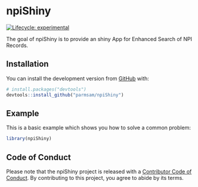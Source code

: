 
<!-- README.md is generated from README.Rmd. Please edit that file -->

# npiShiny

<!-- badges: start -->

[![Lifecycle:
experimental](https://img.shields.io/badge/lifecycle-experimental-orange.svg)](https://lifecycle.r-lib.org/articles/stages.html#experimental)
<!-- badges: end -->

The goal of npiShiny is to provide an shiny App for Enhanced Search of
NPI Records.

## Installation

<!-- You can install the released version of npiShiny from [CRAN](https://CRAN.R-project.org) with: -->
<!-- ``` r -->
<!-- install.packages("npiShiny") -->
<!-- ``` -->

You can install the development version from
[GitHub](https://github.com/) with:

``` r
# install.packages("devtools")
devtools::install_github("parmsam/npiShiny")
```

## Example

This is a basic example which shows you how to solve a common problem:

``` r
library(npiShiny)
```

## Code of Conduct

Please note that the npiShiny project is released with a [Contributor
Code of
Conduct](https://contributor-covenant.org/version/2/0/CODE_OF_CONDUCT.html).
By contributing to this project, you agree to abide by its terms.
